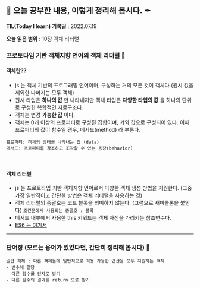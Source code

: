 ## 📕 오늘 공부한 내용, 이렇게 정리해 봅시다. ✒

**TIL(Today I learn) 기록일** : 2022.07.19

**오늘 읽은 범위** : 10장 객체 리터럴

### 프로토타입 기반 객체지향 언어의 객체 리터럴 📑

#### 객체란??
- js 는 객체 기반의 프로그래밍 언어이며, 구성하는 거의 모든 것이 객체다.(원시 값을 제외한 나머지는 모두 객체)
- 원시 타입은 __하나의 값__ 만 나타내지만 객체 타입은 __다양한 타입의 값__ 을 하나의 단위로 구성한 복합적인 자료구조다.
- 객체는 변경 __가능한 값__ 이다.
- 객체는 0개 이상의 프로퍼티로 구성된 집합이며, 키와 값으로 구성되어 있다. 이때 프로퍼티의 값이 함수일 경우, 메서드(method) 라 부른다.   
``` 
프로퍼티: 객체의 상태를 나타내는 값 (data)
메서드: 프로퍼티를 참조하고 조작할 수 있는 동장(behavior) 
```

</br>

#### 객체 리터럴
- js 는 프로토타입 기반 객체지향 언어로서 다양한 객체 생성 방법을 지원한다. (그중 가장 일반적이고 간단한 방법은 객체 리터럴을 사용하는 것)
- 객체 리터럴의 중괄호는 코드 블록을 의미하지 않는다. (그럼으로 새미콜론을 붙인다) `조건문에서 사용되는 중괄호 : 블록`
- 메서드 내부에서 사용한 this 키워드는 객체 자신을 가리키는 참조변수다.
- [ES6 는 여기서](https://github.com/GEON1999/ES6, "my github")



---



### 단어장 (모르는 용어가 있었다면, 간단히 정리해 봅시다) 🔖
```
일급 객체 : 다른 객체들에 일반적으로 적용 가능한 연산을 모두 지원하는 객체
- 변수에 할당 
- 다른 함수를 인자로 받기
- 다른 함수의 결과를 return 으로 받기
```


